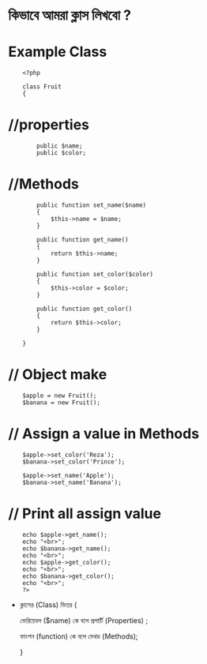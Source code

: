 # কিভাবে আমরা ক্লাস লিখবো ?

# Example Class
        <?php
        
        class Fruit
        {
        
#            //properties
            
            public $name;
            public $color;
            
#            //Methods
            
            public function set_name($name)
            {
                $this->name = $name;
            }
        
            public function get_name()
            {
                return $this->name;
            }
        
            public function set_color($color)
            {
                $this->color = $color;
            }
        
            public function get_color()
            {
                return $this->color;
            }
        
        }
        
#        // Object make
        
        $apple = new Fruit();
        $banana = new Fruit();
        
#        // Assign a value in Methods

        $apple->set_color('Reza');
        $banana->set_color('Prince');
        
        $apple->set_name('Apple');
        $banana->set_name('Banana');

#        // Print all assign value 
        echo $apple->get_name();
        echo "<br>";
        echo $banana->get_name();
        echo "<br>";
        echo $apple->get_color();
        echo "<br>";
        echo $banana->get_color();
        echo "<br>";
        ?>


* ক্লাসের (Class) ভিতর {

    ভেরিয়েবল ($name) কে বলে প্রপার্টি (Properties) ;
    
    ফাংশন (function) কে বলে মেথড (Methods);

  }
